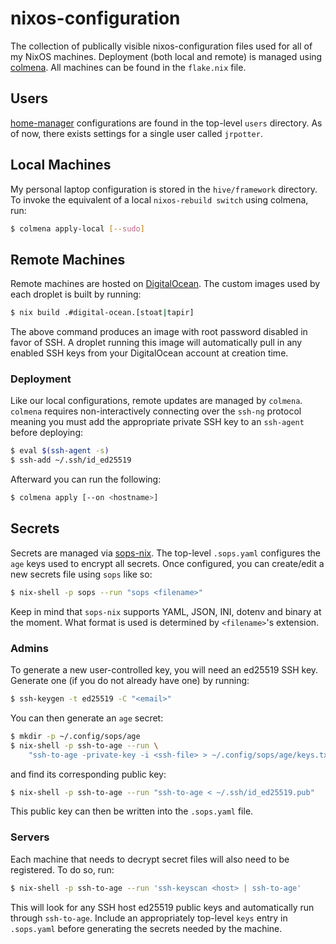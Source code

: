 # nixos-configuration

The collection of publically visible nixos-configuration files used for all of
my NixOS machines. Deployment (both local and remote) is managed using
[colmena](https://github.com/zhaofengli/colmena). All machines can be found in
the `flake.nix` file.

## Users

[home-manager](https://nix-community.github.io/home-manager/) configurations
are found in the top-level `users` directory. As of now, there exists settings
for a single user called `jrpotter`.

## Local Machines

My personal laptop configuration is stored in the `hive/framework` directory.
To invoke the equivalent of a local `nixos-rebuild switch` using colmena, run:
```bash
$ colmena apply-local [--sudo]
```

## Remote Machines

Remote machines are hosted on [DigitalOcean](https://www.digitalocean.com/).
The custom images used by each droplet is built by running:
```bash
$ nix build .#digital-ocean.[stoat|tapir]
```
The above command produces an image with root password disabled in favor of SSH.
A droplet running this image will automatically pull in any enabled SSH keys
from your DigitalOcean account at creation time.

### Deployment

Like our local configurations, remote updates are managed by `colmena`.
`colmena` requires non-interactively connecting over the `ssh-ng` protocol
meaning you must add the appropriate private SSH key to an `ssh-agent` before
deploying:
```bash
$ eval $(ssh-agent -s)
$ ssh-add ~/.ssh/id_ed25519
```
Afterward you can run the following:
```bash
$ colmena apply [--on <hostname>]
```

## Secrets

Secrets are managed via [sops-nix](https://github.com/Mic92/sops-nix). The
top-level `.sops.yaml` configures the `age` keys used to encrypt all secrets.
Once configured, you can create/edit a new secrets file using `sops` like so:
```bash
$ nix-shell -p sops --run "sops <filename>"
```
Keep in mind that `sops-nix` supports YAML, JSON, INI, dotenv and binary at the
moment. What format is used is determined by `<filename>`'s extension.

### Admins

To generate a new user-controlled key, you will need an ed25519 SSH key.
Generate one (if you do not already have one) by running:
```bash
$ ssh-keygen -t ed25519 -C "<email>"
```
You can then generate an `age` secret:
```bash
$ mkdir -p ~/.config/sops/age
$ nix-shell -p ssh-to-age --run \
    "ssh-to-age -private-key -i <ssh-file> > ~/.config/sops/age/keys.txt"
```
and find its corresponding public key:
```bash
$ nix-shell -p ssh-to-age --run "ssh-to-age < ~/.ssh/id_ed25519.pub"
```
This public key can then be written into the `.sops.yaml` file.

### Servers

Each machine that needs to decrypt secret files will also need to be registered.
To do so, run:
```bash
$ nix-shell -p ssh-to-age --run 'ssh-keyscan <host> | ssh-to-age'
```
This will look for any SSH host ed25519 public keys and automatically run
through `ssh-to-age`. Include an appropriately top-level `keys` entry in
`.sops.yaml` before generating the secrets needed by the machine.
